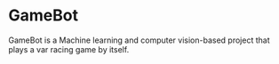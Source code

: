 # GameBot
GameBot is a Machine learning and computer vision-based project that plays a var racing game by itself.
